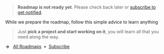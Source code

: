 > **Roadmap is not ready yet**. Please check back later or [subscribe to get notified](/signup).

While we prepare the roadmap, follow this simple advice to learn anything
 
> Just **pick a project and start working on it**, you will learn all that you need along the way.

**&rarr;** &nbsp; [All Roadmaps](/roadmaps) &nbsp;&bull;&nbsp; [Subscribe](/signup) 



 
